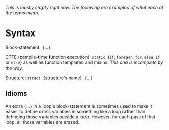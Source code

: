 <I>This is mostly empty right now.  The following are examples of what each of the terms mean.  </I>
# Syntax

Block-statement: `{`...`}`

CTFE (<B>c</B>ompile-<B>t</B>ime <B>f</B>unction <B>e</B>xecution): `static `{`if`, `foreach`, `for`, `else if` or `else`} as well as function templates and mixins.   <I>This one is incomplete by the way.  </I>

Structure: `struct `{structure's name}` {`...`}`

## Idioms

An extra `{`...`}` in a loop's block-statement is sometimes used to make it easier to define one's variables in something like a loop rather than definging those variables outside a loop.  However, for each pass of that loop, all those variables are erased.  
